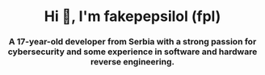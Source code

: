 <h1 align="center">Hi 👋, I'm fakepepsilol (fpl)</h1>
<h3 align="center">A 17-year-old developer from Serbia with a strong passion for cybersecurity and some experience in software and hardware reverse engineering.</h3>
